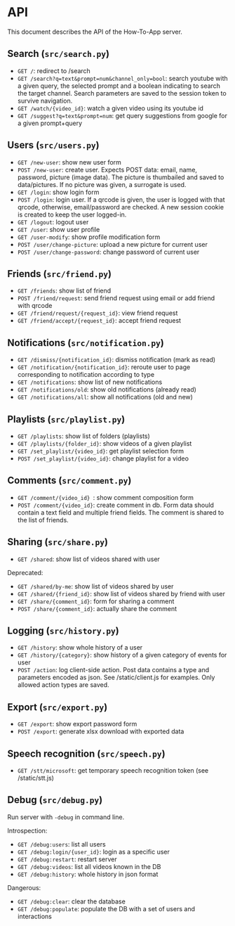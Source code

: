 # API

This document describes the API of the How-To-App server.

## Search (`src/search.py`)

* `GET /`: redirect to /search
* `GET /search?q=text&prompt=num&channel_only=bool`: search youtube with a given query, the selected prompt and a boolean indicating to search the target channel. Search parameters are saved to the session token to survive navigation.
* `GET /watch/{video_id}`: watch a given video using its youtube id
* `GET /suggest?q=text&prompt=num`: get query suggestions from google for a given prompt+query

## Users (`src/users.py`)
* `GET /new-user`: show new user form
* `POST /new-user`: create user. Expects POST data: email, name, password, picture (image data). The picture is thumbailed and saved to data/pictures. If no picture was given, a surrogate is used.
* `GET /login`: show login form
* `POST /login`: login user. If a qrcode is given, the user is logged with that qrcode, otherwise, email/password are checked. A new session cookie is created to keep the user logged-in.
* `GET /logout`: logout user
* `GET /user`: show user profile
* `GET /user-modify`: show profile modification form
* `POST /user/change-picture`: upload a new picture for current user
* `POST /user/change-password`: change password of current user

## Friends (`src/friend.py`)

* `GET /friends`: show list of friend
* `POST /friend/request`: send friend request using email or add friend with qrcode 
* `GET /friend/request/{request_id}`: view friend request
* `GET /friend/accept/{request_id}`: accept friend request

## Notifications (`src/notification.py`)

* `GET /dismiss/{notification_id}`: dismiss notification (mark as read)
* `GET /notification/{notification_id}`: reroute user to page corresponding to notification according to type
* `GET /notifications`: show list of new notifications
* `GET /notifications/old`: show old notifications (already read)
* `GET /notifications/all`: show all notifications (old and new)

## Playlists (`src/playlist.py`)

* `GET /playlists`: show list of folders (playlists)
* `GET /playlists/{folder_id}`: show videos of a given playlist
* `GET /set_playlist/{video_id}`: get playlist selection form
* `POST /set_playlist/{video_id}`: change playlist for a video

## Comments (`src/comment.py`)

* `GET /comment/{video_id} `: show comment composition form
* `POST /comment/{video_id}`: create comment in db. Form data should contain a text field and multiple friend fields. The comment is shared to the list of friends.

## Sharing (`src/share.py`)

* `GET /shared`: show list of videos shared with user

Deprecated:
* `GET /shared/by-me`: show list of videos shared by user 
* `GET /shared/{friend_id}`: show list of videos shared by friend with user
* `GET /share/{comment_id}`: form for sharing a comment
* `POST /share/{comment_id}`: actually share the comment

## Logging (`src/history.py`)

* `GET /history`: show whole history of a user
* `GET /history/{category}`: show history of a given category of events for user
* `POST /action`: log client-side action. Post data contains a type and parameters encoded as json. See /static/client.js for examples. Only allowed action types are saved.

## Export (`src/export.py`)

* `GET /export`: show export password form
* `POST /export`: generate xlsx download with exported data 

## Speech recognition (`src/speech.py`)

* `GET /stt/microsoft`: get temporary speech recognition token (see /static/stt.js)

## Debug (`src/debug.py`)

Run server with `-debug` in command line.

Introspection:
* `GET /debug:users`: list all users
* `GET /debug:login/{user_id}`: login as a specific user
* `GET /debug:restart`: restart server
* `GET /debug:videos`: list all videos known in the DB
* `GET /debug:history`: whole history in json format

Dangerous:
* `GET /debug:clear`: clear the database
* `GET /debug:populate`: populate the DB with a set of users and interactions

